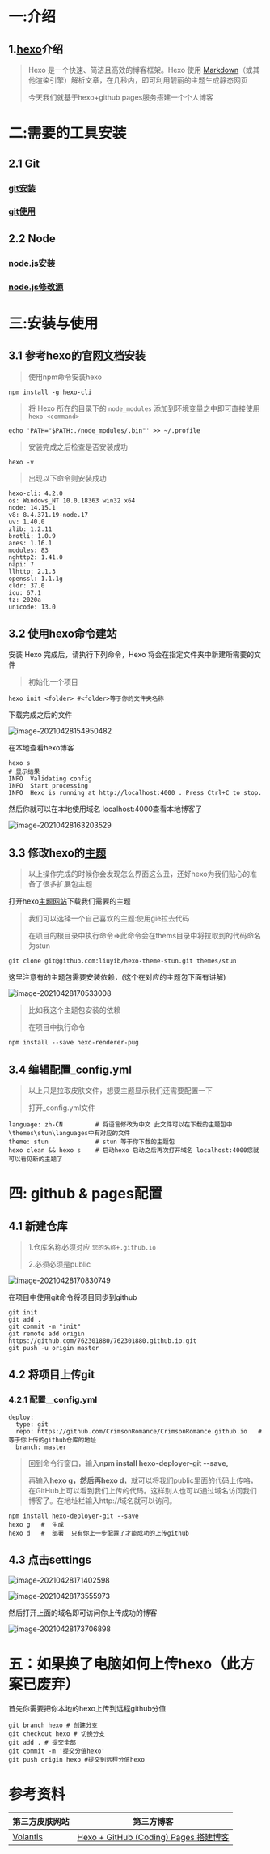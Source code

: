 #  一:介绍

## 1.[hexo](https://hexo.io/zh-cn/)介绍

> Hexo 是一个快速、简洁且高效的博客框架。Hexo 使用 [Markdown](http://daringfireball.net/projects/markdown/)（或其他渲染引擎）解析文章，在几秒内，即可利用靓丽的主题生成静态网页
>
> 今天我们就基于hexo+github pages服务搭建一个个人博客

#  二:需要的工具安装

## 2.1 Git

   ### [git安装](https://www.cnblogs.com/yaoliuyang/p/13359382.html)

### [git使用](https://www.cnblogs.com/yaoliuyang/p/13052292.html) 

## 2.2 Node

### [node.js安装](https://www.cnblogs.com/yaoliuyang/p/12652005.html)

### [node.js修改源](https://www.cnblogs.com/yaoliuyang/p/12689814.html)



# 三:安装与使用

##  3.1 参考hexo的[官网文档](https://hexo.io/zh-cn/docs/)安装

> 使用npm命令安装hexo

```shell
npm install -g hexo-cli 
```

> 将 Hexo 所在的目录下的 `node_modules` 添加到环境变量之中即可直接使用 `hexo <command>`

```shell
echo 'PATH="$PATH:./node_modules/.bin"' >> ~/.profile
```

> 安装完成之后检查是否安装成功

```shell
hexo -v
```

> 出现以下命令则安装成功

```shell
hexo-cli: 4.2.0
os: Windows_NT 10.0.18363 win32 x64
node: 14.15.1
v8: 8.4.371.19-node.17
uv: 1.40.0
zlib: 1.2.11
brotli: 1.0.9
ares: 1.16.1
modules: 83
nghttp2: 1.41.0
napi: 7
llhttp: 2.1.3
openssl: 1.1.1g
cldr: 37.0
icu: 67.1
tz: 2020a
unicode: 13.0

```

## 3.2 使用hexo命令建站

安装 Hexo 完成后，请执行下列命令，Hexo 将会在指定文件夹中新建所需要的文件

> 初始化一个项目

```shell
hexo init <folder> #<folder>等于你的文件夹名称
```

下载完成之后的文件

![image-20210428154950482](https://yaoliuyang-blog-images.oss-cn-beijing.aliyuncs.com/blogImages/image-20210428154950482.png)

在本地查看hexo博客

```shell
hexo s
# 显示结果
INFO  Validating config
INFO  Start processing
INFO  Hexo is running at http://localhost:4000 . Press Ctrl+C to stop.
```

然后你就可以在本地使用域名 localhost:4000查看本地博客了

![image-20210428163203529](https://yaoliuyang-blog-images.oss-cn-beijing.aliyuncs.com/blogImages/image-20210428163203529.png)

## 3.3 修改hexo的[主题](https://hexo.io/themes/)

> 以上操作完成的时候你会发现怎么界面这么丑，还好hexo为我们贴心的准备了很多扩展包主题

打开hexo[主题网站](https://hexo.io/themes/)下载我们需要的主题

> 我们可以选择一个自己喜欢的主题:使用gie拉去代码
>
> 在项目的根目录中执行命令=>此命令会在thems目录中将拉取到的代码命名为stun

```shell
git clone git@github.com:liuyib/hexo-theme-stun.git themes/stun
```

这里注意有的主题包需要安装依赖，(这个在对应的主题包下面有讲解)

![image-20210428170533008](https://yaoliuyang-blog-images.oss-cn-beijing.aliyuncs.com/blogImages/image-20210428170533008.png)

> 比如我这个主题包安装的依赖
>
> 在项目中执行命令

```shell
npm install --save hexo-renderer-pug
```



## 3.4 编辑配置_config.yml

> 以上只是拉取皮肤文件，想要主题显示我们还需要配置一下
>
> 打开_config.yml文件

```shell
language: zh-CN         # 将语言修改为中文 此文件可以在下载的主题包中\themes\stun\languages中有对应的文件
theme: stun             # stun 等于你下载的主题包
hexo clean && hexo s    # 启动hexo 启动之后再次打开域名 localhost:4000您就可以看见新的主题了
```

# 四: github & pages配置

## 4.1 新建仓库

> 1.仓库名称必须对应  `您的名称+.github.io`
>
> 2.必须必须是public

![image-20210428170830749](https://yaoliuyang-blog-images.oss-cn-beijing.aliyuncs.com/blogImages/image-20210428170830749.png)

在项目中使用git命令将项目同步到github

```shell
git init
git add .
git commit -m "init"
git remote add origin https://github.com/762301880/762301880.github.io.git
git push -u origin master
```

## 4.2 将项目上传git

### 4.2.1  配置__config.yml

```shell
deploy:
  type: git
  repo: https://github.com/CrimsonRomance/CrimsonRomance.github.io   #等于你上传的github仓库的地址
  branch: master
```



> 回到命令行窗口，输入**npm install hexo-deployer-git --save,**
>
> 再输入**hexo g，**然后再**hexo d**，就可以将我们public里面的代码上传咯，在GitHub上可以看到我们上传的代码。这样别人也可以通过域名访问我们博客了。在地址栏输入http://域名就可以访问。

```shell
npm install hexo-deployer-git --save
hexo g   #  生成
hexo d   #  部署  只有你上一步配置了才能成功的上传github
```





## 4.3  点击settings

![image-20210428171402598](https://yaoliuyang-blog-images.oss-cn-beijing.aliyuncs.com/blogImages/image-20210428171402598.png)

![image-20210428173555973](https://yaoliuyang-blog-images.oss-cn-beijing.aliyuncs.com/blogImages/image-20210428173555973.png)



然后打开上面的域名即可访问你上传成功的博客

![image-20210428173706898](https://yaoliuyang-blog-images.oss-cn-beijing.aliyuncs.com/blogImages/image-20210428173706898.png)





# 五：如果换了电脑如何上传hexo（此方案已废弃）

首先你需要把你本地的hexo上传到远程github分值 

```shell
git branch hexo # 创建分支
git checkout hexo # 切换分支
git add . # 提交全部
git commit -m '提交分值hexo' 
git push origin hexo #提交到远程分值hexo
```

# 参考资料

| 第三方皮肤网站                                          | 第三方博客                                                   |
| ------------------------------------------------------- | ------------------------------------------------------------ |
| [Volantis](https://volantis.js.org/v5/getting-started/) | [Hexo + GitHub (Coding) Pages 搭建博客](https://github.com/HarleyWang93/blog/issues/1) |

